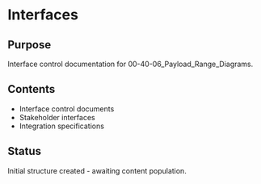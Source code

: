 # Interfaces

## Purpose
Interface control documentation for 00-40-06_Payload_Range_Diagrams.

## Contents
- Interface control documents
- Stakeholder interfaces
- Integration specifications

## Status
Initial structure created - awaiting content population.
